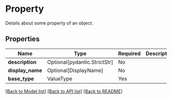 # Property

Details about some property of an object.

## Properties
| Name | Type | Required | Description |
| ------------ | ------------- | ------------- | ------------- |
**description** | Optional[pydantic.StrictStr] | No |  |
**display_name** | Optional[DisplayName] | No |  |
**base_type** | ValueType | Yes |  |


[[Back to Model list]](../../../../README.md#models-v1-link) [[Back to API list]](../../../../README.md#apis-v1-link) [[Back to README]](../../../../README.md)

